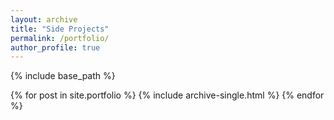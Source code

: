 ```yaml
---
layout: archive
title: "Side Projects"
permalink: /portfolio/
author_profile: true
---
```


{% include base_path %}


{% for post in site.portfolio %}
  {% include archive-single.html %}
{% endfor %}

